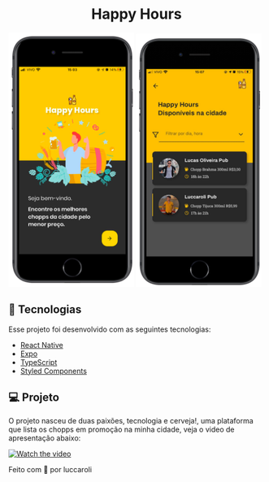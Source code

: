 # <h1 align="center">Happy Hours<h/>




<p float="left">
  <img src=".github/home.png" width="49%" />
  <img src=".github/dashboard.png" width="49%" />
</p>



## 🚀 Tecnologias

Esse projeto foi desenvolvido com as seguintes tecnologias:

- [React Native](https://facebook.github.io/react-native/)
- [Expo](https://expo.io/)
- [TypeScript](https://www.typescriptlang.org/)
- [Styled Components](https://styled-components.com)

## 💻 Projeto 

O projeto nasceu de duas paixões, tecnologia e cerveja!, uma plataforma que lista os chopps em promoção na minha cidade, veja o video de apresentação abaixo: 

[![Watch the video](https://img.youtube.com/vi/yzsvYJ_wduQ/maxresdefault.jpg)](https://youtu.be/yzsvYJ_wduQ)


Feito com 💛️ por luccaroli 
